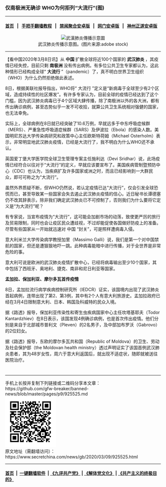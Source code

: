 ### 仅南极洲无确诊 WHO为何拒列“大流行”(图)
------------------------

#### [首页](https://github.com/gfw-breaker/banned-news/blob/master/README.md) &nbsp;&nbsp;|&nbsp;&nbsp; [手把手翻墙教程](https://github.com/gfw-breaker/guides/wiki) &nbsp;&nbsp;|&nbsp;&nbsp; [禁闻聚合安卓版](https://github.com/gfw-breaker/bn-android) &nbsp;&nbsp;|&nbsp;&nbsp; [网门安卓版](https://github.com/oGate2/oGate) &nbsp;&nbsp;|&nbsp;&nbsp; [神州正道安卓版](https://github.com/SzzdOgate/update) 



<div class="article_right" style="fone-color:#000">
 <p style="text-align:center">
  <img alt="武漢肺炎傳播示意圖" src="//img3.secretchina.com/pic/2020/3-5/p2641432a195165612-ss.jpg" style="height:337px; width:600px"/>
  <br>
   武汉肺炎传播示意图。(图片来源:adobe stock)
   <span id="hideid" name="hideid" style="color:red;display:none;">
    <span href="https://www.secretchina.com">
    </span>
   </span>
  </br>
 </p>
 <div id="txt-mid1-t21-2017">
  

---


  </div>
 </div>
 <p>
  【看中国2020年3月8日讯】从
  <strong>
   中国
  </strong>
  扩散全球将近100个国家的
  <strong>
   <span href="https://www.secretchina.com/news/gb/tag/武汉肺炎" target="_blank">
    武汉肺炎
   </span>
  </strong>
  ，其疫情已经失控，目前只剩
  <strong>
   南极洲
  </strong>
  没有传出病例。有多位公共卫生专家都认为，这此种情形已经构成全球“
  <strong>
   大流行
  </strong>
  ”（pandemic）了，真不明白世界卫生组织（WHO）为什么仍然拒绝做此表述。
  <span id="hideid" name="hideid" style="color:red;display:none;">
   <span href="https://www.secretchina.com">
   </span>
  </span>
 </p>
 <p>
  8日，根据美联社报导指出，WHO将“
  <span href="https://www.secretchina.com/news/gb/tag/大流行" target="_blank">
   大流行
  </span>
  ”定义是“新病毒于全球至少有2个区域，造成持续性的社区爆发”。有许多专家认为，目前全球的疫情已经达到了这个门槛，因为武汉肺炎病毒已于4个区域大肆传播，除了南极洲以外的各大洲，都有传出确诊病例，甚至态势似乎一发不可收拾，就算公共卫生系统相对强健的国家，也无法幸免。
 </p>
 <p>
  实际上，全球病例在8日就已经突破了10.6万例，早就远多于中东呼吸症候群（MERS）、严重急性呼吸道症候群（SARS）及伊波拉（Ebola）的感染人数。美国明尼苏达大学传染病研究和政策中心主任欧斯特荷姆（Michael Osterholm）表示，非常明显地武汉肺炎疫情，已经是大流行了，我不明白为什么WHO还不承认。
 </p>
 <p>
  英国爱丁堡大学医学院全球卫生管理专案主任施利达（Devi Sridhar）说，此场疫情已经符合以往对于“大流行”的定义，早就应该要宣布了。美国疾病管制暨预防中心（CDC）也认为，当疾病扩及许多国家或洲之时，而且已经影响到一大群民众，即可可称之为“大流行”。
 </p>
 <p>
  虽然外界质疑不断，但WHO仍然说，若认定疫情已达“大流行”，仅会引发全球恐慌而已，甚至导致某一些国家会失去遏止武汉肺炎疫情的信心。近日秘书长谭德塞仍不改其辞表示，除非我们确定武汉肺炎已不可控制了，否则我们为什么要将它定义是“为大流行”呢？
 </p>
 <p>
  有专家说，当宣布疫情为“大流行”，这可能会加剧市场的动荡，致使更严厉的旅行及贸易限制，同时也会让疫区民众遭歧视，不过却能促使各国做好防疫上的准备。尽管有些国家从一开始就迅速对
  <span href="https://www.secretchina.com" target="_blank">
   中国
  </span>
  “封关”，可是照样遭病毒入侵。
 </p>
 <p>
  意大利米兰大学传染病学教授加里（Massimo Galli）说，我们是第一个对中国禁航的国家，但还是遭狠狠地吓一跳。此种病毒能暗中进行传播，对于全世界是非常危险的事。
 </p>
 <p>
  意大利可说是欧洲的武汉肺炎疫情扩散中心，已经将病毒输出至少10个国家，其中包括了西班牙、奥地利、捷克、南非和尼日利亚等国家。
 </p>
 <p>
  <strong>
   孟加拉、保加利亚、摩尔多瓦首传疫情
  </strong>
 </p>
 <p>
  8日，孟加拉流行病学疾病控制研究所（IEDCR）证实，该国境内出现了武汉肺炎首起病例，连带出现了第2、第3例，其中有2个人有意大利旅游史。孟加拉政府已经在3月4日限制意大利、日本、韩国及科威特的民众入境。
 </p>
 <p>
  据《路透》报导，保加利亚传染性和寄生虫疾病国家中心主任坎塔基耶夫（Todor Kantardzhiev）在8日表示，该国发现4例确诊病例，也是首次传出疫情。他们分别是来自于北部城市普利文（Pleven）的2名男子，及中部加布罗沃（Gabrovo）的2位妇女。
 </p>
 <p>
  据《路透》报导，东欧的摩尔多瓦共和国（Republic of Moldova）的卫生、劳动及社会保护部（the Moldovan health ministry）透过声明证实了该国首例武汉肺炎患者，其为48岁女性，周六于意大利返国后，就出现不适症状，随即就被送往医院治疗。
  <center>
   <div>
    <div id="txt-mid2-t22-2017" style="display: block;  max-height: 351px;  overflow: hidden;">
     <div id="SC-21xxx">
     </div>
     <ins class="adsbygoogle" data-ad-client="ca-pub-1276641434651360" data-ad-format="auto" data-ad-slot="4301710469" data-full-width-responsive="true" style="display:block">
     </ins>
    </div>
   </div>
  </center>
  <div style="padding-top:12px;">
  </div>
 </p>
</div>

<hr/>
手机上长按并复制下列链接或二维码分享本文章：<br/>
https://github.com/gfw-breaker/banned-news/blob/master/pages/p9/925525.md <br/>
<a href='https://github.com/gfw-breaker/banned-news/blob/master/pages/p9/925525.md'><img src='https://github.com/gfw-breaker/banned-news/blob/master/pages/p9/925525.md.png'/></a> <br/>
原文地址（需翻墙访问）：https://www.secretchina.com/news/gb/2020/03/09/925525.html


------------------------
#### [首页](https://github.com/gfw-breaker/banned-news/blob/master/README.md) &nbsp;|&nbsp; [一键翻墙软件](https://github.com/gfw-breaker/nogfw/blob/master/README.md) &nbsp;| [《九评共产党》](https://github.com/gfw-breaker/9ping.md/blob/master/README.md#九评之一评共产党是什么) | [《解体党文化》](https://github.com/gfw-breaker/jtdwh.md/blob/master/README.md) | [《共产主义的终极目的》](https://github.com/gfw-breaker/gczydzjmd.md/blob/master/README.md)


<img src='http://gfw-breaker.win/banned-news/pages/p9/925525.md' width='0px' height='0px'/>